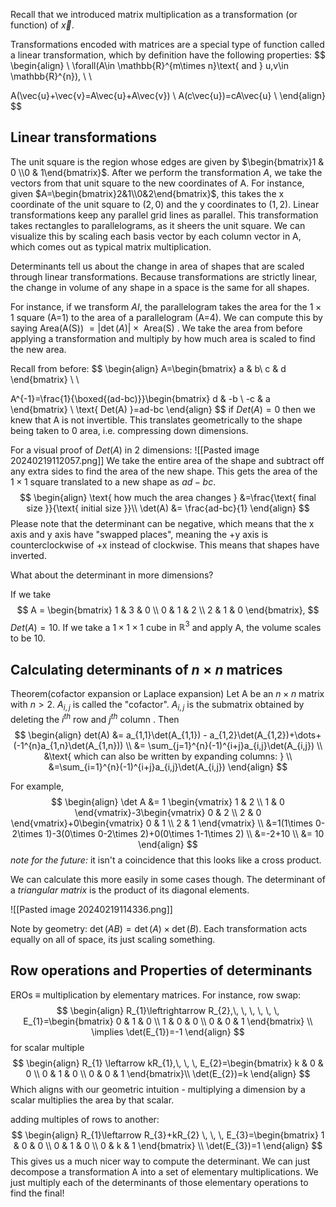 Recall that we introduced matrix multiplication as a transformation (or function) of $\vec{x}$. 

Transformations encoded with matrices are a special type of function called a linear transformation, which by definition have the following properties:
$$
\begin{align} \\
\forall(A\in \mathbb{R}^{m\times  n}\text{ and  }
u,v\in \mathbb{R}^{n}), \\ \\


A(\vec{u}+\vec{v}=A\vec{u}+A\vec{v}) \\
A(c\vec{u})=cA\vec{u} \\
\end{align}
$$

## Linear transformations
The unit square is the region whose edges are given by $\begin{bmatrix}1 & 0 \\0 & 1\end{bmatrix}$. After we perform the transformation $A$, we take the vectors from that unit square to the new coordinates of A. For instance, given $A=\begin{bmatrix}2&1\\0&2\end{bmatrix}$, this takes the x coordinate of the unit square to $(2,0)$ and the y coordinates to $(1,2)$. Linear transformations keep any parallel grid lines as parallel. This transformation takes rectangles to parallelograms, as it sheers the  unit square. We can visualize this by scaling each basis vector by each column vector in A, which comes out as typical matrix multiplication. 

Determinants tell us about the change in area of shapes that are scaled through linear transformations. Because transformations are strictly linear, the change in volume of any shape in a space is the same for all shapes.

For instance, if we transform 
$AI$, the parallelogram takes the area for the $1\times 1$ square (A=1) to the area of a parallelogram (A=4). We can compute this by saying
$\text{ Area(A(S)) }=\left| \det(A) \right|\times \text{ Area(S) }$. We take the area from before applying a transformation and multiply by how much area is scaled to find the new area. 

Recall from before:
$$
\begin{align}
A=\begin{bmatrix}
a & b\\ c & d
\end{bmatrix} \\ \\

A^{-1}=\frac{1}{\boxed{(ad-bc)}}\begin{bmatrix}
d & -b \\ -c  &  a
\end{bmatrix} \\
\text{ Det(A) }=ad-bc
\end{align}
$$
if $Det(A) = 0$ then we knew that A is not invertible. This translates geometrically to the shape being taken to 0 area, i.e. compressing down dimensions. 

For a visual proof of $Det(A)$ in 2 dimensions: 
![[Pasted image 20240219112057.png]]
We take the entire area of the shape and subtract off any extra sides to find the area of the new shape. This gets the area of the $1\times 1$ square translated to a new shape as $ad-bc$. $$
\begin{align}
\text{ how much the area changes } &=\frac{\text{ final size }}{\text{ initial size }}\\
 \det(A) &= \frac{ad-bc}{1} 
\end{align}
$$
Please note that the determinant can be negative, which means that the x axis and y axis have "swapped places", meaning the +y axis is counterclockwise of +x instead of clockwise. This means that shapes have inverted.

What about the determinant in more dimensions?

If we take 
$$
A = \begin{bmatrix}
1 & 3 & 0 \\
0 & 1 & 2 \\
2 & 1 & 0
\end{bmatrix},
$$
$Det(A) = 10$. If we take a $1\times 1\times 1$ cube in $\mathbb{R}^{3}$ and apply A, the volume scales to be $10$. 

## Calculating determinants of $n\times n$ matrices

Theorem(cofactor expansion or Laplace expansion)
Let A be an $n\times n$ matrix with $n>2$.
$A_{i,j}$ is called the "cofactor". $A_{i,j}$ is the submatrix obtained by deleting the $i^{th}\text{ row and } j^{th}\text{ column }$.
Then 
$$
\begin{align}
det(A) &= a_{1,1}\det(A_{1,1}) - a_{1,2}\det(A_{1,2})+\dots+(-1^{n}a_{1,n}\det(A_{1,n})) \\
&= \sum_{j=1}^{n}(-1)^{i+j}a_{i,j}\det(A_{i,j}) \\
&\text{ which can also be written by expanding columns: } \\
&=\sum_{i=1}^{n}(-1)^{i+j}a_{i,j}\det(A_{i,j})
\end{align}
$$

For example,
$$
\begin{align}
\det A &= 1 \begin{vmatrix}
1 & 2 \\
1 & 0
\end{vmatrix}-3\begin{vmatrix}
0 & 2 \\
2 & 0
\end{vmatrix}+0\begin{vmatrix}
0 & 1 \\
2 & 1
\end{vmatrix} \\
&=1(1\times  0-2\times  1)-3(0\times  0-2\times  2)+0(0\times  1-1\times  2) \\
&=-2+10 \\
&= 10
\end{align}
$$
*note for the future:* it isn't a coincidence that this looks like a cross product.

We can calculate this more easily in some cases though.
The determinant of a *triangular matrix* is the product of its diagonal elements. 

![[Pasted image 20240219114336.png]]

Note by geometry:
$\det(AB)=\det(A) \times \det(B)$. Each transformation acts equally on all of space, its just scaling something. 

## Row operations and Properties of determinants

EROs $\equiv$ multiplication by elementary matrices.
For instance, row swap:
$$
\begin{align}
R_{1}\leftrightarrow R_{2},\, \, \, \, \, \, 
E_{1}=\begin{bmatrix}
0 & 1 & 0 \\
1 & 0 & 0 \\
0 & 0 & 1
\end{bmatrix} \\
\implies \det(E_{1})=-1
\end{align}
$$
for scalar multiple
$$
\begin{align}
R_{1} \leftarrow kR_{1},\, \, \, E_{2}=\begin{bmatrix}
k & 0 & 0 \\
0 & 1 & 0 \\
0 & 0 & 1
\end{bmatrix}\\
\det(E_{2})=k
\end{align}
$$
Which aligns with our geometric intuition - multiplying a dimension by a scalar multiplies the area by that scalar.

adding multiples of rows to another:
$$
\begin{align}
R_{1}\leftarrow R_{3}+kR_{2} \, \, \, E_{3}=\begin{bmatrix}
1 & 0 & 0 \\
0 & 1 & 0 \\
0 & k & 1
\end{bmatrix} \\
\det(E_{3})=1
\end{align}
$$
This gives us a much nicer way to compute the determinant. We can just decompose a transformation A into a set of elementary multiplications. We just multiply each of the determinants of those elementary operations to find the final!  



